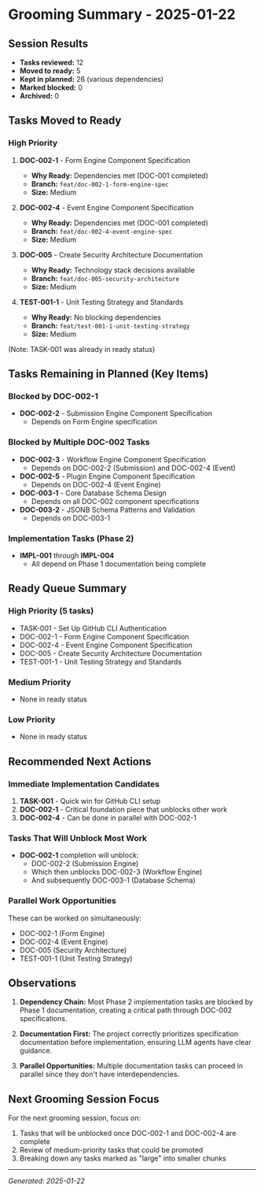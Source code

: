 # Grooming Summary - 2025-01-22

## Session Results
- **Tasks reviewed:** 12
- **Moved to ready:** 5
- **Kept in planned:** 26 (various dependencies)
- **Marked blocked:** 0
- **Archived:** 0

## Tasks Moved to Ready

### High Priority
1. **DOC-002-1** - Form Engine Component Specification
   - **Why Ready:** Dependencies met (DOC-001 completed)
   - **Branch:** `feat/doc-002-1-form-engine-spec`
   - **Size:** Medium

2. **DOC-002-4** - Event Engine Component Specification
   - **Why Ready:** Dependencies met (DOC-001 completed)
   - **Branch:** `feat/doc-002-4-event-engine-spec`
   - **Size:** Medium

3. **DOC-005** - Create Security Architecture Documentation
   - **Why Ready:** Technology stack decisions available
   - **Branch:** `feat/doc-005-security-architecture`
   - **Size:** Medium

4. **TEST-001-1** - Unit Testing Strategy and Standards
   - **Why Ready:** No blocking dependencies
   - **Branch:** `feat/test-001-1-unit-testing-strategy`
   - **Size:** Medium

(Note: TASK-001 was already in ready status)

## Tasks Remaining in Planned (Key Items)

### Blocked by DOC-002-1
- **DOC-002-2** - Submission Engine Component Specification
  - Depends on Form Engine specification

### Blocked by Multiple DOC-002 Tasks
- **DOC-002-3** - Workflow Engine Component Specification
  - Depends on DOC-002-2 (Submission) and DOC-002-4 (Event)
- **DOC-002-5** - Plugin Engine Component Specification
  - Depends on DOC-002-4 (Event Engine)
- **DOC-003-1** - Core Database Schema Design
  - Depends on all DOC-002 component specifications
- **DOC-003-2** - JSONB Schema Patterns and Validation
  - Depends on DOC-003-1

### Implementation Tasks (Phase 2)
- **IMPL-001** through **IMPL-004**
  - All depend on Phase 1 documentation being complete

## Ready Queue Summary

### High Priority (5 tasks)
- TASK-001 - Set Up GitHub CLI Authentication
- DOC-002-1 - Form Engine Component Specification
- DOC-002-4 - Event Engine Component Specification
- DOC-005 - Create Security Architecture Documentation
- TEST-001-1 - Unit Testing Strategy and Standards

### Medium Priority
- None in ready status

### Low Priority
- None in ready status

## Recommended Next Actions

### Immediate Implementation Candidates
1. **TASK-001** - Quick win for GitHub CLI setup
2. **DOC-002-1** - Critical foundation piece that unblocks other work
3. **DOC-002-4** - Can be done in parallel with DOC-002-1

### Tasks That Will Unblock Most Work
- **DOC-002-1** completion will unblock:
  - DOC-002-2 (Submission Engine)
  - Which then unblocks DOC-002-3 (Workflow Engine)
  - And subsequently DOC-003-1 (Database Schema)

### Parallel Work Opportunities
These can be worked on simultaneously:
- DOC-002-1 (Form Engine)
- DOC-002-4 (Event Engine)
- DOC-005 (Security Architecture)
- TEST-001-1 (Unit Testing Strategy)

## Observations

1. **Dependency Chain:** Most Phase 2 implementation tasks are blocked by Phase 1 documentation, creating a critical path through DOC-002 specifications.

2. **Documentation First:** The project correctly prioritizes specification documentation before implementation, ensuring LLM agents have clear guidance.

3. **Parallel Opportunities:** Multiple documentation tasks can proceed in parallel since they don't have interdependencies.

## Next Grooming Session Focus

For the next grooming session, focus on:
1. Tasks that will be unblocked once DOC-002-1 and DOC-002-4 are complete
2. Review of medium-priority tasks that could be promoted
3. Breaking down any tasks marked as "large" into smaller chunks

---
*Generated: 2025-01-22*